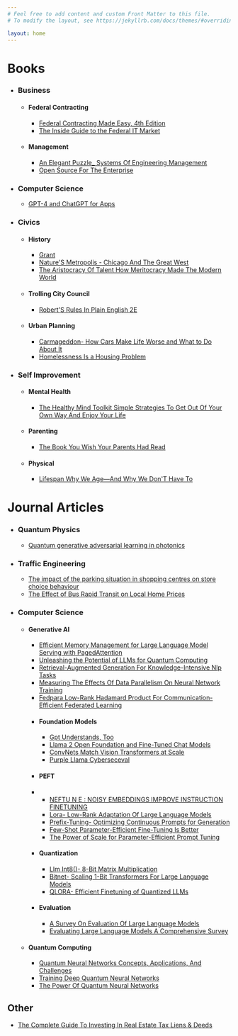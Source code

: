 ```yaml
---
# Feel free to add content and custom Front Matter to this file.
# To modify the layout, see https://jekyllrb.com/docs/themes/#overriding-theme-defaults

layout: home
---
```


# Books

* ### Business
    * #### Federal Contracting
      - [Federal Contracting Made Easy, 4th Edition](summaries/federalcontractingmadeeasy4thedition/index.html)
      - [The Inside Guide to the Federal IT Market](summaries/theinsideguidetothefederalitmarket/index.html)
    * #### Management
      - [An Elegant Puzzle_ Systems Of Engineering Management](summaries/anelegantpuzzlesystemsofengineeringmanagement/index.html)
      - [Open Source For The Enterprise](summaries/opensourcefortheenterprise/index.html)
        
* ### Computer Science
  - [GPT-4 and ChatGPT for Apps](summaries/gpt4andchatgptforapps/index.html)

* ### Civics
  * #### History
    - [Grant](summaries/grant/index.html)
    - [Nature'S Metropolis - Chicago And The Great West](summaries/naturesmetropolischicagoandthegreatwest/index.html)
    - [The Aristocracy Of Talent How Meritocracy Made The Modern World](summaries/thearistocracyoftalenthowmeritocracymadethemodernworld/index.html)
  * #### Trolling City Council
    - [Robert'S Rules In Plain English 2E](summaries/robertsrulesinplainenglish2e/index.html)
  * #### Urban Planning
      - [Carmageddon- How Cars Make Life Worse and What to Do About It](summaries/carmageddonhowcarsmakelifeworseandwhattodoaboutit/index.html)
      - [Homelessness Is a Housing Problem](summaries/homelessnessisahousingproblem/index.html)

* ### Self Improvement
   * #### Mental Health
      - [The Healthy Mind Toolkit Simple Strategies To Get Out Of Your Own Way And Enjoy Your Life](summaries/thehealthymindtoolkitsimplestrategiestogetoutofyourownwayandenjoyyourlife/index.html)
   * #### Parenting
      - [The Book You Wish Your Parents Had Read](summaries/thebookyouwishyourparentshadread/index.html)
   * #### Physical
      - [Lifespan Why We Age—And Why We Don'T Have To](summaries/lifespanwhyweageandwhywedonthaveto/index.html)



# Journal Articles

* ### Quantum Physics
  - [Quantum generative adversarial learning in photonics](summaries/quantumgenerativeadversariallearninginphotonics/index.html)
* ### Traffic Engineering
  - [The impact of the parking situation in shopping centres on store choice behaviour](summaries/theimpactoftheparkingsituationinshoppingcentresonstorechoicebehaviour/index.html)
  - [The Effect of Bus Rapid Transit on Local Home Prices](summaries/theeffectofbusrapidtransitonlocalhomeprices/index.html)
* ### Computer Science
   * #### Generative AI
     - [Efficient Memory Management for Large Language Model Serving with PagedAttention](summaries/efficientmemorymanagementforlargelanguagemodelservingwithpagedattention/index.html)
     - [Unleashing the Potential of LLMs for Quantum Computing](summaries/unleashingthepotentialofllmsforquantumcomputing/index.html)
     - [Retrieval-Augmented Generation For Knowledge-Intensive Nlp Tasks](summaries/retrievalaugmentedgenerationforknowledgeintensivenlptasks/index.html)
     - [Measuring The Effects Of Data Parallelism On Neural Network Training](summaries/measuringtheeffectsofdataparallelismonneuralnetworktraining/index.html)
     - [Fedpara Low-Rank Hadamard Product For Communication-Efficient Federated Learning](summaries/fedparalowrankhadamardproductforcommunicationefficientfederatedlearning/index.html)
     - #### Foundation Models
       - [Gpt Understands, Too](summaries/gptunderstandstoo/index.html)
       - [Llama 2 Open Foundation and Fine-Tuned Chat Models](summaries/llama2openfoundationandfinetunedchatmodels/index.html)
       - [ConvNets Match Vision Transformers at Scale](summaries/convnetsmatchvisiontransformersatscale/index.html)
       - [Purple Llama Cyberseceval](summaries/purplellamacyberseceval/index.html)
     - #### PEFT
     - - [NEFTU N E : NOISY EMBEDDINGS IMPROVE INSTRUCTION FINETUNING](summaries/neftunenoisyembeddingsimproveinstructionfinetuning/index.html)
       - [Lora- Low-Rank Adaptation Of Large Language Models](summaries/loralowrankadaptationoflargelanguagemodels/index.html)
       - [Prefix-Tuning- Optimizing Continuous Prompts for Generation](summaries/prefixtuningoptimizingcontinuouspromptsforgeneration/index.html)
       - [Few-Shot Parameter-Efficient Fine-Tuning Is Better](summaries/fewshotparameterefficientfinetuningisbetter/index.html)
       - [The Power of Scale for Parameter-Efficient Prompt Tuning](summaries/thepowerofscaleforparameterefficientprompttuning/index.html)
     - #### Quantization
       - [Llm Int8()- 8-Bit Matrix Multiplication](summaries/llmint88bitmatrixmultiplication/index.html)
       - [Bitnet- Scaling 1-Bit Transformers For Large Language Models](summaries/bitnetscaling1bittransformersforlargelanguagemodels/index.html)
       - [QLORA- Efficient Finetuning of Quantized LLMs](summaries/qloraefficientfinetuningofquantizedllms/index.html)    
     * #### Evaluation
       - [A Survey On Evaluation Of Large Language Models](summaries/asurveyonevaluationoflargelanguagemodels/index.html)
       - [Evaluating Large Language Models A Comprehensive Survey](summaries/evaluatinglargelanguagemodelsacomprehensivesurvey/index.html)
   * #### Quantum Computing
      - [Quantum Neural Networks Concepts, Applications, And Challenges](summaries/quantumneuralnetworksconceptsapplicationsandchallenges/index.html)
      - [Training Deep Quantum Neural Networks](summaries/trainingdeepquantumneuralnetworks/index.html)
      - [The Power Of Quantum Neural Networks](summaries/thepowerofquantumneuralnetworks/index.html)
  


## Other

- [The Complete Guide To Investing In Real Estate Tax Liens & Deeds](summaries/thecompleteguidetoinvestinginrealestatetaxliensdeeds/index.html)
